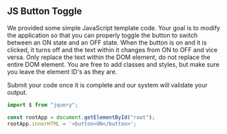 ## JS Button Toggle
We provided some simple JavaScript template code. Your goal is to modify the application so that you can properly toggle the button to switch between an ON state and an OFF state. When the button is on and it is clicked, it turns off and the text within it changes from ON to OFF and vice versa. Only replace the text within the DOM element, do not replace the entire DOM element. You are free to add classes and styles, but make sure you leave the element ID's as they are.

Submit your code once it is complete and our system will validate your output.

```js
import $ from "jquery";

const rootApp = document.getElementById("root");
rootApp.innerHTML = '<button>ON</button>';
```